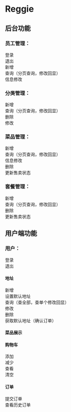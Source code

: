 # Reggie
## 后台功能

### 员工管理：
登录  
退出  
新增  
查询（分页查询，修改回显）  
信息修改  

### 分类管理：
新增  
查询（分页查询，修改回显）  
删除  
修改  

### 菜品管理：
新增  
查询（分页查询，修改回显）  
信息修改  
删除  
更新售卖状态   

### 套餐管理：
新增  
查询（分页查询，修改回显）  
删除  
更新售卖状态  


## 用户端功能
### 用户：
登录  
退出
#### 地址
新增  
设置默认地址  
查询（查全部，查单个修改回显）  
修改  
删除  
获取默认地址（确认订单）
#### 菜品展示
#### 购物车
添加  
减少  
查看  
清空  
#### 订单
提交订单  
查看历史订单  


